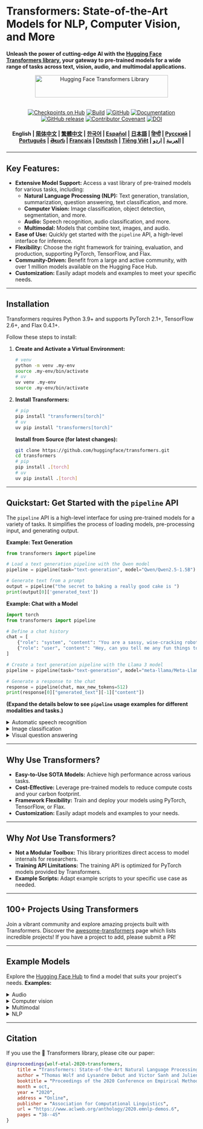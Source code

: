 # Transformers: State-of-the-Art Models for NLP, Computer Vision, and More

**Unleash the power of cutting-edge AI with the [Hugging Face Transformers library](https://github.com/huggingface/transformers), your gateway to pre-trained models for a wide range of tasks across text, vision, audio, and multimodal applications.**

<p align="center">
  <picture>
    <source media="(prefers-color-scheme: dark)" srcset="https://huggingface.co/datasets/huggingface/documentation-images/raw/main/transformers-logo-dark.svg">
    <source media="(prefers-color-scheme: light)" srcset="https://huggingface.co/datasets/huggingface/documentation-images/raw/main/transformers-logo-light.svg">
    <img alt="Hugging Face Transformers Library" src="https://huggingface.co/datasets/huggingface/documentation-images/raw/main/transformers-logo-light.svg" width="352" height="59" style="max-width: 100%;">
  </picture>
  <br/>
  <br/>
</p>

<p align="center">
    <a href="https://huggingface.com/models"><img alt="Checkpoints on Hub" src="https://img.shields.io/endpoint?url=https://huggingface.co/api/shields/models&color=brightgreen"></a>
    <a href="https://circleci.com/gh/huggingface/transformers"><img alt="Build" src="https://img.shields.io/circleci/build/github/huggingface/transformers/main"></a>
    <a href="https://github.com/huggingface/transformers/blob/main/LICENSE"><img alt="GitHub" src="https://img.shields.io/github/license/huggingface/transformers.svg?color=blue"></a>
    <a href="https://huggingface.co/docs/transformers/index"><img alt="Documentation" src="https://img.shields.io/website/http/huggingface.co/docs/transformers/index.svg?down_color=red&down_message=offline&up_message=online"></a>
    <a href="https://github.com/huggingface/transformers/releases"><img alt="GitHub release" src="https://img.shields.io/github/release/huggingface/transformers.svg"></a>
    <a href="https://github.com/huggingface/transformers/blob/main/CODE_OF_CONDUCT.md"><img alt="Contributor Covenant" src="https://img.shields.io/badge/Contributor%20Covenant-v2.0%20adopted-ff69b4.svg"></a>
    <a href="https://zenodo.org/badge/latestdoi/155220641"><img src="https://zenodo.org/badge/155220641.svg" alt="DOI"></a>
</p>


<h4 align="center">
    <p>
        <b>English</b> |
        <a href="https://github.com/huggingface/transformers/blob/main/i18n/README_zh-hans.md">简体中文</a> |
        <a href="https://github.com/huggingface/transformers/blob/main/i18n/README_zh-hant.md">繁體中文</a> |
        <a href="https://github.com/huggingface/transformers/blob/main/i18n/README_ko.md">한국어</a> |
        <a href="https://github.com/huggingface/transformers/blob/main/i18n/README_es.md">Español</a> |
        <a href="https://github.com/huggingface/transformers/blob/main/i18n/README_ja.md">日本語</a> |
        <a href="https://github.com/huggingface/transformers/blob/main/i18n/README_hd.md">हिन्दी</a> |
        <a href="https://github.com/huggingface/transformers/blob/main/i18n/README_ru.md">Русский</a> |
        <a href="https://github.com/huggingface/transformers/blob/main/i18n/README_pt-br.md">Português</a> |
        <a href="https://github.com/huggingface/transformers/blob/main/i18n/README_te.md">తెలుగు</a> |
        <a href="https://github.com/huggingface/transformers/blob/main/i18n/README_fr.md">Français</a> |
        <a href="https://github.com/huggingface/transformers/blob/main/i18n/README_de.md">Deutsch</a> |
        <a href="https://github.com/huggingface/transformers/blob/main/i18n/README_vi.md">Tiếng Việt</a> |
        <a href="https://github.com/huggingface/transformers/blob/main/i18n/README_ar.md">العربية</a> |
        <a href="https://github.com/huggingface/transformers/blob/main/i18n/README_ur.md">اردو</a> |
    </p>
</h4>

---

## Key Features:

*   **Extensive Model Support:** Access a vast library of pre-trained models for various tasks, including:
    *   **Natural Language Processing (NLP):** Text generation, translation, summarization, question answering, text classification, and more.
    *   **Computer Vision:** Image classification, object detection, segmentation, and more.
    *   **Audio:** Speech recognition, audio classification, and more.
    *   **Multimodal:** Models that combine text, images, and audio.
*   **Ease of Use:**  Quickly get started with the `pipeline` API, a high-level interface for inference.
*   **Flexibility:**  Choose the right framework for training, evaluation, and production, supporting PyTorch, TensorFlow, and Flax.
*   **Community-Driven:** Benefit from a large and active community, with over 1 million models available on the Hugging Face Hub.
*   **Customization:** Easily adapt models and examples to meet your specific needs.

---

## Installation

Transformers requires Python 3.9+ and supports PyTorch 2.1+, TensorFlow 2.6+, and Flax 0.4.1+.

Follow these steps to install:

1.  **Create and Activate a Virtual Environment:**
    ```bash
    # venv
    python -m venv .my-env
    source .my-env/bin/activate
    # uv
    uv venv .my-env
    source .my-env/bin/activate
    ```

2.  **Install Transformers:**
    ```bash
    # pip
    pip install "transformers[torch]"
    # uv
    uv pip install "transformers[torch]"
    ```
    
    **Install from Source (for latest changes):**
    ```bash
    git clone https://github.com/huggingface/transformers.git
    cd transformers
    # pip
    pip install .[torch]
    # uv
    uv pip install .[torch]
    ```

---

## Quickstart: Get Started with the `pipeline` API

The `pipeline` API is a high-level interface for using pre-trained models for a variety of tasks.  It simplifies the process of loading models, pre-processing input, and generating output.

**Example: Text Generation**

```python
from transformers import pipeline

# Load a text generation pipeline with the Qwen model
pipeline = pipeline(task="text-generation", model="Qwen/Qwen2.5-1.5B")

# Generate text from a prompt
output = pipeline("the secret to baking a really good cake is ")
print(output[0]['generated_text'])
```

**Example: Chat with a Model**

```python
import torch
from transformers import pipeline

# Define a chat history
chat = [
    {"role": "system", "content": "You are a sassy, wise-cracking robot as imagined by Hollywood circa 1986."},
    {"role": "user", "content": "Hey, can you tell me any fun things to do in New York?"}
]

# Create a text generation pipeline with the Llama 3 model
pipeline = pipeline(task="text-generation", model="meta-llama/Meta-Llama-3-8B-Instruct", torch_dtype=torch.bfloat16, device_map="auto")

# Generate a response to the chat
response = pipeline(chat, max_new_tokens=512)
print(response[0]["generated_text"][-1]["content"])
```

**(Expand the details below to see `pipeline` usage examples for different modalities and tasks.)**

<details>
<summary>Automatic speech recognition</summary>

```py
from transformers import pipeline

pipeline = pipeline(task="automatic-speech-recognition", model="openai/whisper-large-v3")
pipeline("https://huggingface.co/datasets/Narsil/asr_dummy/resolve/main/mlk.flac")
{'text': ' I have a dream that one day this nation will rise up and live out the true meaning of its creed.'}
```

</details>

<details>
<summary>Image classification</summary>

<h3 align="center">
    <a><img src="https://huggingface.co/datasets/Narsil/image_dummy/raw/main/parrots.png"></a>
</h3>

```py
from transformers import pipeline

pipeline = pipeline(task="image-classification", model="facebook/dinov2-small-imagenet1k-1-layer")
pipeline("https://huggingface.co/datasets/Narsil/image_dummy/raw/main/parrots.png")
[{'label': 'macaw', 'score': 0.997848391532898},
 {'label': 'sulphur-crested cockatoo, Kakatoe galerita, Cacatua galerita',
  'score': 0.0016551691805943847},
 {'label': 'lorikeet', 'score': 0.00018523589824326336},
 {'label': 'African grey, African gray, Psittacus erithacus',
  'score': 7.85409429227002e-05},
 {'label': 'quail', 'score': 5.502637941390276e-05}]
```

</details>

<details>
<summary>Visual question answering</summary>


<h3 align="center">
    <a><img src="https://huggingface.co/datasets/huggingface/documentation-images/resolve/main/transformers/tasks/idefics-few-shot.jpg"></a>
</h3>

```py
from transformers import pipeline

pipeline = pipeline(task="visual-question-answering", model="Salesforce/blip-vqa-base")
pipeline(
    image="https://huggingface.co/datasets/huggingface/documentation-images/resolve/main/transformers/tasks/idefics-few-shot.jpg",
    question="What is in the image?",
)
[{'answer': 'statue of liberty'}]
```

</details>

---

## Why Use Transformers?

*   **Easy-to-Use SOTA Models:** Achieve high performance across various tasks.
*   **Cost-Effective:** Leverage pre-trained models to reduce compute costs and your carbon footprint.
*   **Framework Flexibility:** Train and deploy your models using PyTorch, TensorFlow, or Flax.
*   **Customization:** Easily adapt models and examples to your needs.

---

## Why *Not* Use Transformers?

*   **Not a Modular Toolbox:** This library prioritizes direct access to model internals for researchers.
*   **Training API Limitations:** The training API is optimized for PyTorch models provided by Transformers.
*   **Example Scripts:** Adapt example scripts to your specific use case as needed.

---

## 100+ Projects Using Transformers

Join a vibrant community and explore amazing projects built with Transformers. Discover the [awesome-transformers](./awesome-transformers.md) page which lists incredible projects!  If you have a project to add, please submit a PR!

---

## Example Models

Explore the [Hugging Face Hub](https://huggingface.co/models) to find a model that suits your project's needs.
**Examples:**

<details>
<summary>Audio</summary>

*   Audio classification with [Whisper](https://huggingface.co/openai/whisper-large-v3-turbo)
*   Automatic speech recognition with [Moonshine](https://huggingface.co/UsefulSensors/moonshine)
*   Keyword spotting with [Wav2Vec2](https://huggingface.co/superb/wav2vec2-base-superb-ks)
*   Speech to speech generation with [Moshi](https://huggingface.co/kyutai/moshiko-pytorch-bf16)
*   Text to audio with [MusicGen](https://huggingface.co/facebook/musicgen-large)
*   Text to speech with [Bark](https://huggingface.co/suno/bark)

</details>

<details>
<summary>Computer vision</summary>

*   Automatic mask generation with [SAM](https://huggingface.co/facebook/sam-vit-base)
*   Depth estimation with [DepthPro](https://huggingface.co/apple/DepthPro-hf)
*   Image classification with [DINO v2](https://huggingface.co/facebook/dinov2-base)
*   Keypoint detection with [SuperPoint](https://huggingface.co/magic-leap-community/superpoint)
*   Keypoint matching with [SuperGlue](https://huggingface.co/magic-leap-community/superglue_outdoor)
*   Object detection with [RT-DETRv2](https://huggingface.co/PekingU/rtdetr_v2_r50vd)
*   Pose Estimation with [VitPose](https://huggingface.co/usyd-community/vitpose-base-simple)
*   Universal segmentation with [OneFormer](https://huggingface.co/shi-labs/oneformer_ade20k_swin_large)
*   Video classification with [VideoMAE](https://huggingface.co/MCG-NJU/videomae-large)

</details>

<details>
<summary>Multimodal</summary>

*   Audio or text to text with [Qwen2-Audio](https://huggingface.co/Qwen/Qwen2-Audio-7B)
*   Document question answering with [LayoutLMv3](https://huggingface.co/microsoft/layoutlmv3-base)
*   Image or text to text with [Qwen-VL](https://huggingface.co/Qwen/Qwen2.5-VL-3B-Instruct)
*   Image captioning [BLIP-2](https://huggingface.co/Salesforce/blip2-opt-2.7b)
*   OCR-based document understanding with [GOT-OCR2](https://huggingface.co/stepfun-ai/GOT-OCR-2.0-hf)
*   Table question answering with [TAPAS](https://huggingface.co/google/tapas-base)
*   Unified multimodal understanding and generation with [Emu3](https://huggingface.co/BAAI/Emu3-Gen)
*   Vision to text with [Llava-OneVision](https://huggingface.co/llava-hf/llava-onevision-qwen2-0.5b-ov-hf)
*   Visual question answering with [Llava](https://huggingface.co/llava-hf/llava-1.5-7b-hf)
*   Visual referring expression segmentation with [Kosmos-2](https://huggingface.co/microsoft/kosmos-2-patch14-224)

</details>

<details>
<summary>NLP</summary>

*   Masked word completion with [ModernBERT](https://huggingface.co/answerdotai/ModernBERT-base)
*   Named entity recognition with [Gemma](https://huggingface.co/google/gemma-2-2b)
*   Question answering with [Mixtral](https://huggingface.co/mistralai/Mixtral-8x7B-v0.1)
*   Summarization with [BART](https://huggingface.co/facebook/bart-large-cnn)
*   Translation with [T5](https://huggingface.co/google-t5/t5-base)
*   Text generation with [Llama](https://huggingface.co/meta-llama/Llama-3.2-1B)
*   Text classification with [Qwen](https://huggingface.co/Qwen/Qwen2.5-0.5B)

</details>

---

## Citation

If you use the 🤗 Transformers library, please cite our paper:

```bibtex
@inproceedings{wolf-etal-2020-transformers,
    title = "Transformers: State-of-the-Art Natural Language Processing",
    author = "Thomas Wolf and Lysandre Debut and Victor Sanh and Julien Chaumond and Clement Delangue and Anthony Moi and Pierric Cistac and Tim Rault and Rémi Louf and Morgan Funtowicz and Joe Davison and Sam Shleifer and Patrick von Platen and Clara Ma and Yacine Jernite and Julien Plu and Canwen Xu and Teven Le Scao and Sylvain Gugger and Mariama Drame and Quentin Lhoest and Alexander M. Rush",
    booktitle = "Proceedings of the 2020 Conference on Empirical Methods in Natural Language Processing: System Demonstrations",
    month = oct,
    year = "2020",
    address = "Online",
    publisher = "Association for Computational Linguistics",
    url = "https://www.aclweb.org/anthology/2020.emnlp-demos.6",
    pages = "38--45"
}
```